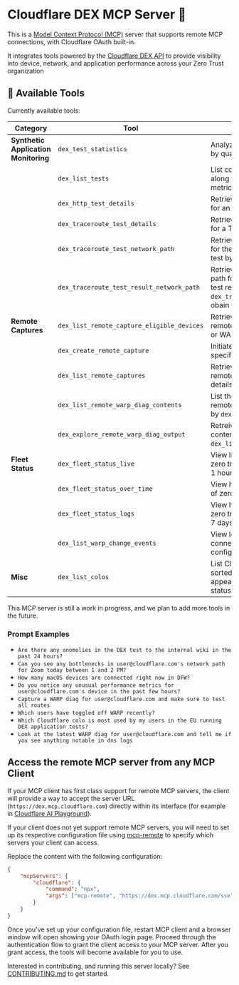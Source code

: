 # Cloudflare DEX MCP Server 📡

This is a [Model Context Protocol (MCP)](https://modelcontextprotocol.io/introduction) server that supports remote MCP
connections, with Cloudflare OAuth built-in.

It integrates tools powered by the [Cloudflare DEX API](https://developers.cloudflare.com/api/resources/zero_trust/subresources/dex/) to provide visibility into device, network, and application performance across your Zero Trust organization

## 🔨 Available Tools

Currently available tools:

| **Category**                         | **Tool**                                   | **Description**                                                                                                                                        |
| ------------------------------------ | ------------------------------------------ | ------------------------------------------------------------------------------------------------------------------------------------------------------ |
| **Synthetic Application Monitoring** | `dex_test_statistics`                      | Analyze Cloudflare DEX Test Results by quartile given a Test ID                                                                                        |
|                                      | `dex_list_tests`                           | List configured Cloudflare DEX tests along with overview performance metrics.                                                                          |
|                                      | `dex_http_test_details`                    | Retrieve detailed time series results for an HTTP DEX test by id.                                                                                      |
|                                      | `dex_traceroute_test_details`              | Retrieve detailed time series results for a Traceroute DEX test by id.                                                                                 |
|                                      | `dex_traceroute_test_network_path`         | Retrieve detailed time series results for the network path of a traceroute test by test id and device id.                                              |
|                                      | `dex_traceroute_test_result_network_path`  | Retrieve the hop-by-hop network path for a specific Traceroute DEX test result by id. Use `dex_traceroute_test_network_path` to obain test result ids. |
| **Remote Captures**                  | `dex_list_remote_capture_eligible_devices` | Retrieve a list of devices eligible for remote captures like packet captures or WARP diagnostics.                                                      |
|                                      | `dex_create_remote_capture`                | Initiate a remote capture on a specific device by id.                                                                                                  |
|                                      | `dex_list_remote_captures`                 | Retrieve a list of previously created remote captures along with their details and status.                                                             |
|                                      | `dex_list_remote_warp_diag_contents`       | List the filenames included in a remote WARP diag capture returned by `dex_list_remote_captures`.                                                      |
|                                      | `dex_explore_remote_warp_diag_output`      | Retreive remote WARP diag file contents by filepath returned by `dex_list_remote_warp_diag_contents`.                                                  |
| **Fleet Status**                     | `dex_fleet_status_live`                    | View live metrics for your fleet of zero trust devices for up to the past 1 hour.                                                                      |
|                                      | `dex_fleet_status_over_time`               | View historical metrics for your fleet of zero trust devices over time.                                                                                |
|                                      | `dex_fleet_status_logs`                    | View historical logs for your fleet of zero trust devices for up to the past 7 days.                                                                   |
|                                      | `dex_list_warp_change_events`              | View logs of users toggling WARP connection or changing configuration.                                                                                 |
| **Misc**                             | `dex_list_colos`                           | List Cloudflare colos, optionally sorted by their frequency of appearance in DEX test or fleet status results.                                         |

This MCP server is still a work in progress, and we plan to add more tools in the future.

### Prompt Examples

- `Are there any anomolies in the DEX test to the internal wiki in the past 24 hours?`
- `Can you see any bottlenecks in user@cloudflare.com's network path for Zoom today between 1 and 2 PM?`
- `How many macOS devices are connected right now in DFW?`
- `Do you notice any unusual performance metrics for user@cloudflare.com's device in the past few hours?`
- `Capture a WARP diag for user@cloudflare.com and make sure to test all routes`
- `Which users have toggled off WARP recently?`
- `Which Cloudflare colo is most used by my users in the EU running DEX application tests?`
- `Look at the latest WARP diag for user@cloudflare.com and tell me if you see anything notable in dns logs`

## Access the remote MCP server from any MCP Client

If your MCP client has first class support for remote MCP servers, the client will provide a way to accept the server URL (`https://dex.mcp.cloudflare.com`) directly within its interface (for example in [Cloudflare AI Playground](https://playground.ai.cloudflare.com/)).

If your client does not yet support remote MCP servers, you will need to set up its respective configuration file using [mcp-remote](https://www.npmjs.com/package/mcp-remote) to specify which servers your client can access.

Replace the content with the following configuration:

```json
{
	"mcpServers": {
		"cloudflare": {
			"command": "npx",
			"args": ["mcp-remote", "https://dex.mcp.cloudflare.com/sse"]
		}
	}
}
```

Once you've set up your configuration file, restart MCP client and a browser window will open showing your OAuth login page. Proceed through the authentication flow to grant the client access to your MCP server. After you grant access, the tools will become available for you to use.

Interested in contributing, and running this server locally? See [CONTRIBUTING.md](CONTRIBUTING.md) to get started.

